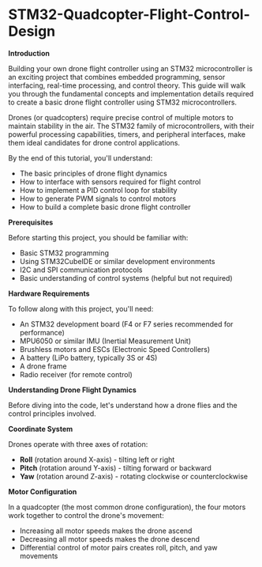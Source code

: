 # STM32-Quadcopter-Flight-Control-Design

**Introduction**

Building your own drone flight controller using an STM32 microcontroller is an exciting project that combines embedded programming, sensor interfacing, real-time processing, and control theory. This guide will walk you through the fundamental concepts and implementation details required to create a basic drone flight controller using STM32 microcontrollers.

Drones (or quadcopters) require precise control of multiple motors to maintain stability in the air. The STM32 family of microcontrollers, with their powerful processing capabilities, timers, and peripheral interfaces, make them ideal candidates for drone control applications.

By the end of this tutorial, you'll understand:

- The basic principles of drone flight dynamics
- How to interface with sensors required for flight control
- How to implement a PID control loop for stability
- How to generate PWM signals to control motors
- How to build a complete basic drone flight controller

**Prerequisites**

Before starting this project, you should be familiar with:

- Basic STM32 programming
- Using STM32CubeIDE or similar development environments
- I2C and SPI communication protocols
- Basic understanding of control systems (helpful but not required)

**Hardware Requirements**

To follow along with this project, you'll need:

- An STM32 development board (F4 or F7 series recommended for performance)
- MPU6050 or similar IMU (Inertial Measurement Unit)
- Brushless motors and ESCs (Electronic Speed Controllers)
- A battery (LiPo battery, typically 3S or 4S)
- A drone frame
- Radio receiver (for remote control)

**Understanding Drone Flight Dynamics**

Before diving into the code, let's understand how a drone flies and the control principles involved.

**Coordinate System**

Drones operate with three axes of rotation:

- **Roll** (rotation around X-axis) - tilting left or right
- **Pitch** (rotation around Y-axis) - tilting forward or backward
- **Yaw** (rotation around Z-axis) - rotating clockwise or counterclockwise

**Motor Configuration**

In a quadcopter (the most common drone configuration), the four motors work together to control the drone's movement:

- Increasing all motor speeds makes the drone ascend
- Decreasing all motor speeds makes the drone descend
- Differential control of motor pairs creates roll, pitch, and yaw movements
